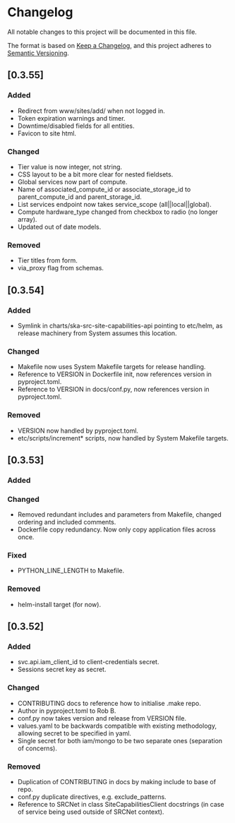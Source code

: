 # Changelog

All notable changes to this project will be documented in this file.

The format is based on [Keep a Changelog](https://keepachangelog.com/en/1.1.0/),
and this project adheres to [Semantic Versioning](https://semver.org/spec/v2.0.0.html).

## [0.3.55]

### Added

- Redirect from www/sites/add/<site> when not logged in.
- Token expiration warnings and timer.
- Downtime/disabled fields for all entities.
- Favicon to site html.

### Changed

- Tier value is now integer, not string.
- CSS layout to be a bit more clear for nested fieldsets.
- Global services now part of compute.
- Name of associated_compute_id or associate_storage_id to parent_compute_id and parent_storage_id.
- List services endpoint now takes service_scope (all||local||global).
- Compute hardware_type changed from checkbox to radio (no longer array).
- Updated out of date models.

### Removed

- Tier titles from form.
- via_proxy flag from schemas.

## [0.3.54]

### Added

- Symlink in charts/ska-src-site-capabilities-api pointing to etc/helm, as release machinery from System assumes
  this location.

### Changed

- Makefile now uses System Makefile targets for release handling.
- Reference to VERSION in Dockerfile init, now references version in pyproject.toml.
- Reference to VERSION in docs/conf.py, now references version in pyproject.toml.

### Removed

- VERSION now handled by pyproject.toml.
- etc/scripts/increment* scripts, now handled by System Makefile targets.

## [0.3.53]

### Added

### Changed

- Removed redundant includes and parameters from Makefile, changed ordering and included comments.
- Dockerfile copy redundancy. Now only copy application files across once.

### Fixed

- PYTHON_LINE_LENGTH to Makefile.

### Removed

- helm-install target (for now).

## [0.3.52]

### Added

- svc.api.iam_client_id to client-credentials secret.
- Sessions secret key as secret.

### Changed

- CONTRIBUTING docs to reference how to initialise .make repo.
- Author in pyproject.toml to Rob B.
- conf.py now takes version and release from VERSION file.
- values.yaml to be backwards compatible with existing methodology, allowing secret to be specified in yaml.
- Single secret for both iam/mongo to be two separate ones (separation of concerns).

### Removed

- Duplication of CONTRIBUTING in docs by making include to base of repo.
- conf.py duplicate directives, e.g. exclude_patterns.
- Reference to SRCNet in class SiteCapabilitiesClient docstrings (in case of service being used outside of SRCNet context).